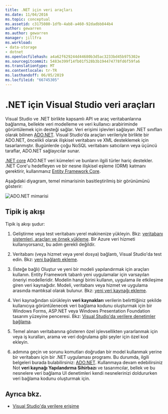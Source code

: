 ```yaml
---
title: .NET için veri araçları
ms.date: 11/04/2016
ms.topic: conceptual
ms.assetid: c3175080-1dfb-4ab8-a460-92dadbb844b4
author: gewarren
ms.author: gewarren
manager: jillfra
ms.workload:
- data-storage
- dotnet
ms.openlocfilehash: a4a62f629244d44680b3d5ac3233bd45b975302e
ms.sourcegitcommit: 5483e399f14fb01f528b3b194474778fd6f59fa6
ms.translationtype: MT
ms.contentlocale: tr-TR
ms.lasthandoff: 06/05/2019
ms.locfileid: "66745305"
---
```

# <a name="visual-studio-data-tools-for-net"></a>.NET için Visual Studio veri araçları

Visual Studio ve .NET birlikte kapsamlı API ve araç veritabanlarına bağlanma, bellekte veri modelleme ve veri kullanıcı arabiriminde görüntülemek için desteği sağlar. Veri erişimi işlevleri sağlayan .NET sınıfları olarak bilinen [ADO.NET](/dotnet/framework/data/adonet/index). Visual Studio'da araçları verileriyle birlikte bir ADO.NET, öncelikli olarak ilişkisel veritabanı ve XML desteklemek için tasarlanmıştır. Bugünlerde çoğu NoSQL veritabanı satıcıların veya üçüncü taraflar, ADO.NET sağlayıcılar sunar.

[.NET core](/dotnet/core/) ADO.NET veri kümeleri ve bunların ilgili türler hariç destekler. .NET Core'u hedefleyen ve bir nesne ilişkisel eşleme (ORM) katmanı gerektirir, kullanmanız [Entity Framework Core](/ef/core/).

Aşağıdaki diyagram, temel mimarisinin basitleştirilmiş bir görünümünü gösterir:

![ADO.NET mimarisi](../data-tools/media/raddata-ado-net-architecture-diagram.png)

## <a name="typical-workflow"></a>Tipik iş akışı

Tipik iş akışı şudur:

1. Geliştirme veya test veritabanı yerel makinenize yükleyin. Bkz: [veritabanı sistemleri, araçları ve örnek yükleme](../data-tools/installing-database-systems-tools-and-samples.md). Bir Azure veri hizmeti kullanıyorsanız, bu adım gerekli değildir.

2. Veritabanı (veya hizmet veya yerel dosya) bağlantı, Visual Studio'da test edin. Bkz: [yeni bağlantı ekleme](../data-tools/add-new-connections.md).

3. (İsteğe bağlı) Oluştur ve yeni bir modeli yapılandırmak için araçları kullanın. Entity Framework tabanlı yeni uygulamalar için varsayılan öneriyi modelleridir. Modelin hangi birini kullanın, uygulama ile etkileşime giren veri kaynağıdır. Modeli, veritabanı veya hizmet ve uygulama arasında mantıksal olarak bulunur. Bkz: [yeni veri kaynağı ekleme](../data-tools/add-new-data-sources.md).

4. Veri kaynağından sürükleyin **veri kaynakları** verilerin belirttiğiniz şekilde kullanıcıya görüntülenecek veri bağlama kodunu oluşturmak için bir Windows Forms, ASP.NET veya Windows Presentation Foundation tasarım yüzeyine penceresi. Bkz: [Visual Studio'da verilere denetimler bağlama](../data-tools/bind-controls-to-data-in-visual-studio.md).

5. Temel alınan veritabanına gösteren özel işlevsellikten yararlanmak için veya iş kuralları, arama ve veri doğrulama gibi şeyler için özel kod ekleyin.

3. adımına geçin ve sorunu komutları doğrudan bir model kullanmak yerine bir veritabanı için bir .NET uygulaması programı. Bu durumda, ilgili belgeleri burada bulabilirsiniz: [ADO.NET](/dotnet/framework/data/adonet/index). Kullanmaya devam edebilirsiniz Not **veri kaynağı Yapılandırma Sihirbazı** ve tasarımcılar, bellek ve bu nesnelere veri bağlama UI denetimleri kendi nesnelerinizi doldururken veri bağlama kodunu oluşturmak için.

## <a name="see-also"></a>Ayrıca bkz.

- [Visual Studio'da verilere erişime](../data-tools/accessing-data-in-visual-studio.md)
